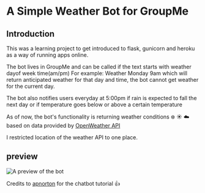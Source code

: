 # A Simple Weather Bot for GroupMe 

## Introduction

This was a learning project to get introduced to flask, gunicorn and heroku as a way of running apps online. 

The bot lives in GroupMe and can be called if the text starts with weather dayof week time(am/pm)
For example: Weather Monday 9am which will return anticipated weather for that day and time, the bot cannot get weather for the current day.

The bot also notifies users everyday at 5:00pm if rain is expected to fall the next day or if temperature goes below or above a certain temperature 


As of now, the bot's functionality is returning weather conditions :snowflake: :sunny: :cloud: based on data provided by [OpenWeather API](https://openweathermap.org/api)

I restricted location of the weather API to one place. 

## preview

![A preview of the bot](https://github.com/JoshuaKiplimo/orangeburg-weather-app/blob/master/images/chatbotshot.png)




Credits to [apnorton](http://www.apnorton.com/blog/2017/02/28/How-I-wrote-a-Groupme-Chatbot-in-24-hours/) for the chatbot tutorial :thumbsup: